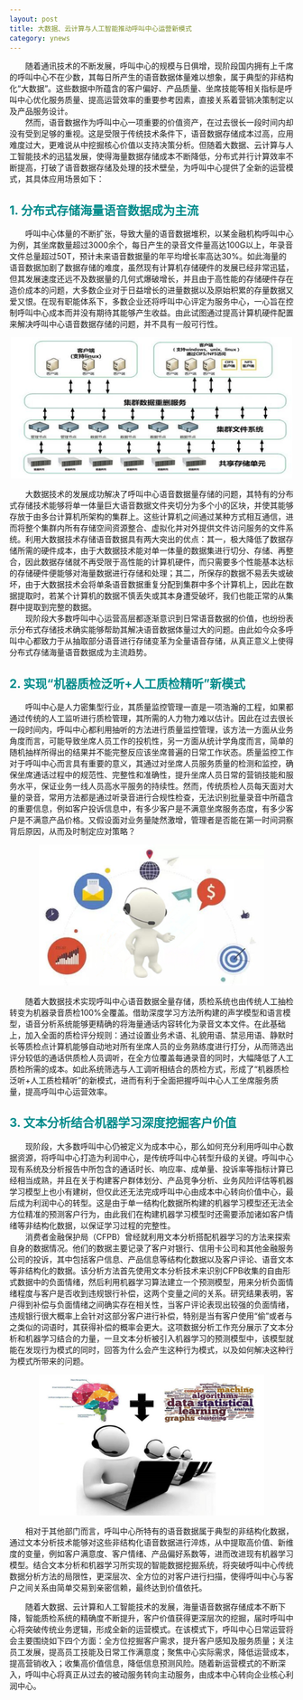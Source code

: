 ```yaml
---
layout: post
title: 大数据、云计算与人工智能推动呼叫中心运营新模式
category: ynews
---
```


&emsp;&emsp;随着通讯技术的不断发展，呼叫中心的规模与日俱增，现阶段国内拥有上千席的呼叫中心不在少数，其每日所产生的语音数据体量难以想象，属于典型的非结构化“大数据”。这些数据中所蕴含的客户偏好、产品质量、坐席技能等相关指标是呼叫中心优化服务质量、提高运营效率的重要参考因素，直接关系着营销决策制定以及产品服务设计。    
&emsp;&emsp;然而，语音数据作为呼叫中心一项重要的价值资产，在过去很长一段时间内却没有受到足够的重视。这是受限于传统技术条件下，语音数据存储成本过高，应用难度过大，更难说从中挖掘核心价值以支持决策分析。但随着大数据、云计算与人工智能技术的迅猛发展，使得海量数据存储成本不断降低，分布式并行计算效率不断提高，打破了语音数据存储及处理的技术壁垒，为呼叫中心提供了全新的运营模式，其具体应用场景如下：

## **<span style="color:#008B8B;">1.	分布式存储海量语音数据成为主流</span>** 

&emsp;&emsp;呼叫中心体量的不断扩张，导致大量的语音数据堆积，以某金融机构呼叫中心为例，其坐席数量超过3000余个，每日产生的录音文件量高达100G以上，年录音文件总量超过50T，预计未来语音数据量的年平均增长率高达30%。如此海量的语音数据加剧了数据存储的难度，虽然现有计算机存储硬件的发展已经非常迅猛，但其发展速度还远不及数据量的几何式爆破增长，并且由于高性能的存储硬件存在造价成本的问题，大多数企业对于日益增长的进量数据以及原始积累的存量数据又爱又恨。在现有职能体系下，多数企业还将呼叫中心评定为服务中心，一心旨在控制呼叫中心成本而并没有期待其能够产生收益。由此试图通过提高计算机硬件配置来解决呼叫中心语音数据存储的问题，并不具有一般可行性。

<div align="center">
<img width="500" height="250" src="https://raw.githubusercontent.com/carrylaw/IMG/master/img/sucai26.png" />
</div>

&emsp;&emsp;大数据技术的发展成功解决了呼叫中心语音数据量存储的问题，其特有的分布式存储技术能够将单一体量巨大语音数据文件夹切分为多个小的区块，并使其能够存放于由多台计算机所架构的集群上。这些计算机之间通过某种方式相互通信，进而将整个集群内所有存储空间资源整合、虚拟化并对外提供文件访问服务的文件系统。利用大数据技术存储语音数据具有两大突出的优点：其一，极大降低了数据存储所需的硬件成本，由于大数据技术能对单一体量的数据集进行切分、存储、再整合，因此数据存储就不再受限于高性能的计算机硬件，而只需要多个性能基本达标的存储硬件便能够对海量数据进行存储和处理；其二，所保存的数据不易丢失或破坏，由于大数据技术会将单条语音数据重复分配到集群中多个计算机上，因此在数据提取时，若某个计算机的数据不慎丢失或其本身遭受破坏，我们也能正常的从集群中提取到完整的数据。    
&emsp;&emsp;现阶段大多数呼叫中心运营高层都逐渐意识到日常语音数据的价值，也纷纷表示分布式存储技术确实能够帮助其解决语音数据体量过大的问题。由此如今众多呼叫中心都致力于从抽取部分语音进行存储变革为全量语音存储，从真正意义上使得分布式存储海量语音数据成为主流趋势。

## **<span style="color:#008B8B;">2.	实现“机器质检泛听+人工质检精听”新模式</span>** 

&emsp;&emsp;呼叫中心是人力密集型行业，其质量监控管理一直是一项浩瀚的工程，如果都通过传统的人工监听进行质检管理，其所需的人力物力难以估计。因此在过去很长一段时间内，呼叫中心都利用抽听的方法进行质量监控管理，该方法一方面从业务角度而言，可能导致坐席人员工作的投机性，另一方面从统计学角度而言，简单的随机抽样所得出的结果并不能完整反应该坐席普遍的日常工作状态。质量监控工作对于呼叫中心而言具有重要的意义，其通过对坐席人员服务质量的检测和监控，确保坐席通话过程中的规范性、完整性和准确性，提升坐席人员日常的营销技能和服务水平，保证业务一线人员高水平服务的持续性。然而，传统质检人员每天面对大量的录音，常用方法都是通过听录音进行合规性检查，无法识别批量录音中所蕴含的重要信息，例如客户投诉信息中，有多少客户是不满意坐席服务态度，有多少客户是不满意产品价格。又假设面对业务量陡然激增，管理者是否能在第一时间洞察背后原因，从而及时制定应对策略？

<div align="center">
<img width="400" height="250" src="https://raw.githubusercontent.com/carrylaw/IMG/master/img/sucai27.jpg" />
</div>
 
&emsp;&emsp;随着大数据技术实现呼叫中心语音数据全量存储，质检系统也由传统人工抽检转变为机器录音质检100%全覆盖。借助深度学习方法所构建的声学模型和语言模型，语音分析系统能够更精确的将海量通话内容转化为录音文本文件。在此基础上，加入全面的质检评分规则：通过设置业务术语、礼貌用语、禁忌用语、静默时长等质检点计算机能够自动地对所有坐席人员的业务熟练度进行打分，从而筛选出评分较低的通话供质检人员调听，在全方位覆盖每通录音的同时，大幅降低了人工质检所需的成本。如此系统筛选与人工调听相结合的质检方式，形成了“机器质检泛听+人工质检精听”的新模式，进而有利于全面把握呼叫中心人工坐席服务质量，提高呼叫中心运营效率。

## **<span style="color:#008B8B;">3.	文本分析结合机器学习深度挖掘客户价值</span>** 

&emsp;&emsp;现阶段，大多数呼叫中心仍被定义为成本中心，那么如何充分利用呼叫中心数据资源，将呼叫中心打造为利润中心，是传统呼叫中心转型升级的关键。呼叫中心现有系统及分析报告中所包含的通话时长、响应率、成单量、投诉率等指标计算已经相当成熟，并且在关于构建客户群体划分、产品竞争分析、业务风险评估等机器学习模型上也小有建树，但仅此还无法完成呼叫中心由成本中心转向价值中心，最后成为利润中心的转型。这是由于单一结构化数据所构建的机器学习模型还无法全方位精准的预测客户行为，由此我们在构建机器学习模型时还需要添加诸如客户情绪等非结构化数据，以保证学习过程的完整性。    
&emsp;&emsp;消费者金融保护局（CFPB）曾经就利用文本分析搭配机器学习的方法来探索自身的数据情况。他们的数据主要记录了客户对银行、信用卡公司和其他金融服务公司的投诉，其中包括客户信息、产品信息等结构化数据以及客户评论、语音文本等非结构化的数据。该分析方法首先使用文本分析技术来识别CFPB收集的自由形式数据中的负面情绪，然后利用机器学习算法建立一个预测模型，用来分析负面情绪程度与客户是否收到违规银行补偿，这两个变量之间的关系。研究结果表明，客户得到补偿与负面情绪之间确实存在相关性，当客户评论表现出较强的负面情绪，违规银行很大概率上会针对这部分客户进行补偿，特别是当有客户使用“偷”或者与之类似的词语时，其获得补偿的概率会更大。这项数据分析工作充分展示了文本分析和机器学习结合的力量，一旦文本分析被引入机器学习的预测模型中，该模型就能在发现行为模式的同时，回答为什么会产生这种行为模式，以及如何解决这种行为模式所带来的问题。

<div align="center">
<img width="400" height="250" src="https://raw.githubusercontent.com/carrylaw/IMG/master/img/sucai28.jpg" />
</div>
 
&emsp;&emsp;相对于其他部门而言，呼叫中心所特有的语音数据属于典型的非结构化数据，通过文本分析技术能够对这些非结构化语音数据进行淬炼，从中提取高价值、新维度的变量，例如客户满意度、客户情绪、产品偏好系数等，进而改进现有机器学习模型。结合文本分析和机器学习所实现的智能数据挖掘系统，将突破呼叫中心传统数据分析方法的局限性，更深层次、全方位的对客户进行扫描，使得呼叫中心与客户之间关系由简单交易到亲密信赖，最终达到价值依托。

&emsp;&emsp;随着大数据、云计算和人工智能技术的发展，海量语音数据存储成本不断下降，智能质检系统的精确度不断提升，客户价值获得更深层次的挖掘，届时呼叫中心将突破传统业务逻辑，形成全新的运营模式。在该模式下，呼叫中心日常运营将会主要围绕如下四个方面：全方位挖掘客户需求，提升客户感知及服务质量；关注员工发展，提高员工技能及日常工作满意度；聚焦中心实际需求，降低运营成本，提高营销收入；收集高价值信息，降低信息预测风险。随着新运营模式的不断深入，呼叫中心将真正从过去的被动服务转向主动服务，由成本中心转向企业核心利润中心。
